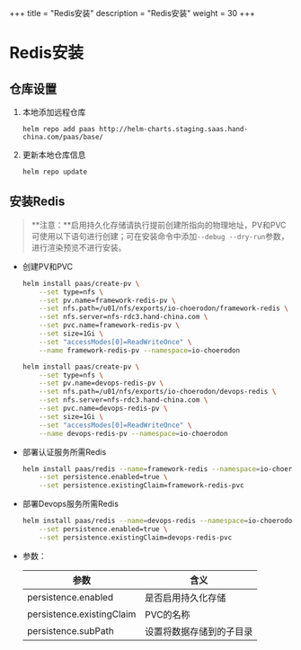 +++
title = "Redis安装"
description = "Redis安装"
weight = 30
+++

# Redis安装

## 仓库设置

1. 本地添加远程仓库

    ```
    helm repo add paas http://helm-charts.staging.saas.hand-china.com/paas/base/
    ```
1. 更新本地仓库信息

    ```
    helm repo update 
    ```

## 安装Redis

> **注意：**启用持久化存储请执行提前创建所指向的物理地址，PV和PVC可使用以下语句进行创建；可在安装命令中添加`--debug --dry-run`参数，进行渲染预览不进行安装。

- 创建PV和PVC

    ```bash
    helm install paas/create-pv \
        --set type=nfs \
        --set pv.name=framework-redis-pv \
        --set nfs.path=/u01/nfs/exports/io-choerodon/framework-redis \
        --set nfs.server=nfs-rdc3.hand-china.com \
        --set pvc.name=framework-redis-pv \
        --set size=1Gi \
        --set "accessModes[0]=ReadWriteOnce" \
        --name framework-redis-pv --namespace=io-choerodon

    helm install paas/create-pv \
        --set type=nfs \
        --set pv.name=devops-redis-pv \
        --set nfs.path=/u01/nfs/exports/io-choerodon/devops-redis \
        --set nfs.server=nfs-rdc3.hand-china.com \
        --set pvc.name=devops-redis-pv \
        --set size=1Gi \
        --set "accessModes[0]=ReadWriteOnce" \
        --name devops-redis-pv --namespace=io-choerodon
    ```

- 部署认证服务所需Redis

    ```bash
    helm install paas/redis --name=framework-redis --namespace=io-choerodon \
        --set persistence.enabled=true \
        --set persistence.existingClaim=framework-redis-pvc
    ```
- 部署Devops服务所需Redis

    ```bash
    helm install paas/redis --name=devops-redis --namespace=io-choerodon \
        --set persistence.enabled=true \
        --set persistence.existingClaim=devops-redis-pvc
    ```

- 参数：

    参数 | 含义 
    --- |  --- 
    persistence.enabled|是否启用持久化存储
    persistence.existingClaim|PVC的名称
    persistence.subPath|设置将数据存储到的子目录